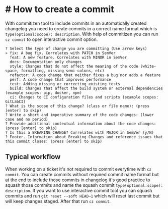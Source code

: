 # # How to create a commit

With commitizen tool to include commits in an automatically created changelog you need to create commits in a correct
name format which is `type(optional:scope): description`.
With help of commitizen you can run `cz commit` to open interactive commit option.
```
? Select the type of change you are committing (Use arrow keys)
» fix: A bug fix. Correlates with PATCH in SemVer
  feat: A new feature. Correlates with MINOR in SemVer
  docs: Documentation only changes
  style: Changes that do not affect the meaning of the code (white-space, formatting, missing semi-colons, etc)
  refactor: A code change that neither fixes a bug nor adds a feature
  perf: A code change that improves performance
  test: Adding missing or correcting existing tests
  build: Changes that affect the build system or external dependencies (example scopes: pip, docker, npm)
  ci: Changes to CI configuration files and scripts (example scopes: GitLabCI)
? What is the scope of this change? (class or file name): (press [enter] to skip)
? Write a short and imperative summary of the code changes: (lower case and no period)
? Provide additional contextual information about the code changes: (press [enter] to skip)
? Is this a BREAKING CHANGE? Correlates with MAJOR in SemVer (y/N)
? Footer. Information about Breaking Changes and reference issues that this commit closes: (press [enter] to skip)
```

## Typical workflow
When working on a ticket it's not required to commit everytime with `cz commit`. You can create commits without required
commit name format but at the end to include those commits in changelog it's good practice to squash those commits and name the squash commit `type(optional:scope): description`.
If you want to use interactive commit tool you can squash commits and run `git reset --soft HEAD~1` which will reset last commit but will keep changes staged.
After that run `cz commit`.
